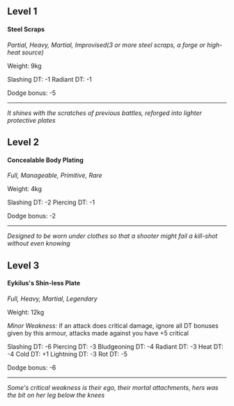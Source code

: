 ## Level 1
#### Steel Scraps
*Partial, Heavy, Martial, Improvised(3 or more steel scraps, a forge or high-heat source)*

Weight: 9kg

Slashing DT: -1
Radiant DT: -1

Dodge bonus: -5

---
*It shines with the scratches of previous battles, reforged into lighter protective plates*

## Level 2
#### Concealable Body Plating
*Full, Manageable, Primitive, Rare*

Weight: 4kg

Slashing DT: -2
Piercing DT: -1

Dodge bonus: -2

---
*Designed to be worn under clothes so that a shooter might fail a kill-shot without even knowing*

## Level 3
#### Eykilus's Shin-less Plate
*Full, Heavy, Martial, Legendary*

Weight: 12kg

*Minor Weakness:* if an attack does critical damage, ignore all DT bonuses given by this armour, attacks made against you have +5 critical

Slashing DT: -6
Piercing DT: -3
Bludgeoning DT: -4
Radiant DT: -3
Heat DT: -4
Cold DT: +1
Lightning DT: -3
Rot DT: -5

Dodge bonus: -6

---
*Some's critical weakness is their ego, their mortal attachments, hers was the bit on her leg below the knees*